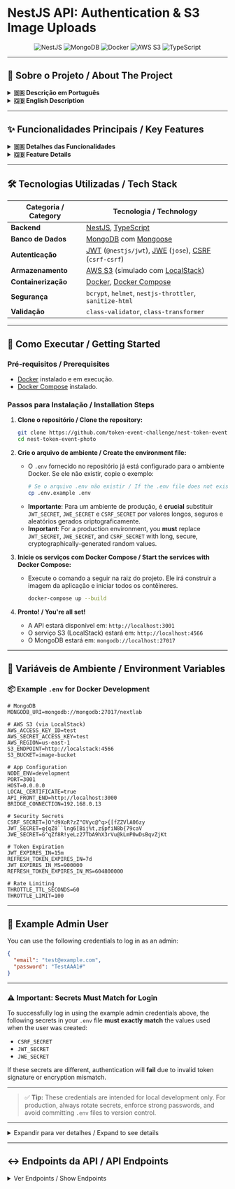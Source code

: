 # NestJS API: Authentication & S3 Image Uploads

<p align="center">
  <img src="https://img.shields.io/badge/nestjs-%23E0234E.svg?style=for-the-badge&logo=nestjs&logoColor=white" alt="NestJS">
  <img src="https://img.shields.io/badge/MongoDB-%2347A248.svg?style=for-the-badge&logo=mongodb&logoColor=white" alt="MongoDB">
  <img src="https://img.shields.io/badge/docker-%230db7ed.svg?style=for-the-badge&logo=docker&logoColor=white" alt="Docker">
  <img src="https://img.shields.io/badge/AWS S3-%23569A31.svg?style=for-the-badge&logo=amazon-s3&logoColor=white" alt="AWS S3">
  <img src="https://img.shields.io/badge/typescript-%23007ACC.svg?style=for-the-badge&logo=typescript&logoColor=white" alt="TypeScript">
</p>

---

## 📖 Sobre o Projeto / About The Project

<details>
<summary><strong>🇧🇷 Descrição em Português</strong></summary>
<br>
Este é um projeto backend robusto construído com <strong>NestJS</strong>, projetado para servir como uma base sólida e segura para aplicações modernas. A arquitetura implementa um sistema de autenticação de ponta a ponta com <strong>Access Tokens (JWT)</strong> e <strong>Refresh Tokens criptografados (JWE)</strong>, garantindo máxima segurança e uma excelente experiência de usuário através de rotação de tokens.

O projeto inclui um serviço desacoplado para upload e streaming de imagens para um bucket <strong>AWS S3</strong> (simulado localmente com <strong>LocalStack</strong>), com gerenciamento de metadados em um banco de dados <strong>MongoDB</strong>. Toda a infraestrutura (aplicação, banco de dados e serviços AWS) é orquestrada com <strong>Docker</strong> e <strong>Docker Compose</strong>, permitindo que o ambiente de desenvolvimento completo seja iniciado com um único comando.
</details>

<details>
<summary><strong>🇬🇧 English Description</strong></summary>
<br>
This is a robust backend project built with <strong>NestJS</strong>, designed to serve as a solid and secure foundation for modern applications. The architecture implements an end-to-end authentication system featuring <strong>Access Tokens (JWT)</strong> and <strong>encrypted Refresh Tokens (JWE)</strong>, ensuring maximum security and a great user experience through token rotation.

The project includes a decoupled service for uploading and streaming images to an <strong>AWS S3</strong> bucket (simulated locally with <strong>LocalStack</strong>), with metadata management in a <strong>MongoDB</strong> database. The entire infrastructure (application, database, and AWS services) is orchestrated with <strong>Docker</strong> and <strong>Docker Compose</strong>, allowing the complete development environment to be started with a single command.
</details>

---

## ✨ Funcionalidades Principais / Key Features

<details>
<summary><strong>🇧🇷 Detalhes das Funcionalidades</strong></summary>
<br>

-   #### **Autenticação e Autorização Avançadas**:
    -   **Access Tokens (JWT)**: Tokens de curta duração (`15m`) para autenticar requisições.
    -   **Refresh Tokens (JWE)**: Tokens de longa duração (`7d`) e criptografados (JSON Web Encryption) para proteger seu conteúdo, aumentando a segurança.
    -   **Armazenamento Seguro de Tokens**: Utiliza cookies `HttpOnly`, `Secure`, e `SameSite=Strict` para mitigar riscos de XSS.
    -   **Rotação de Tokens (Token Rotation)**: A cada requisição de `refresh`, o refresh token antigo é invalidado e um novo par de tokens é emitido, prevenindo o reuso de tokens roubados.
    -   **Logout Seguro no Servidor**: A invalidação do refresh token ocorre no banco de dados, garantindo que a sessão seja terminada de forma definitiva.
    -   **Controle de Acesso por Papel (RBAC)**: Proteção de rotas com o decorador `@Roles` e um `RolesGuard` customizado, permitindo permissões granulares (`admin`, `user`).
    -   **Hashing de Senhas**: Utiliza `bcrypt` para armazenar senhas de forma segura, prevenindo ataques de rainbow table.

-   #### **Gerenciamento de Imagens Desacoplado e Performático**:
    -   **Upload de Imagens (Base64)**: Endpoint simplificado que aceita imagens em formato base64.
    -   **Integração com AWS S3**: Armazena arquivos de forma desacoplada em um bucket S3 (simulado com **LocalStack**).
    -   **Recuperação de Imagens**: As imagens são lidas via fluxo e retornadas como strings codificadas em base64 usando a interface `Base64ImageResponse`. Essa abordagem minimiza o uso de memória do servidor, tornando-a ideal para lidar com arquivos grandes de forma eficiente.
    -   **Operações Resilientes**: Implementa lógica de retentativas para uploads e downloads do S3, lidando com falhas transitórias de rede ou serviço.

-   #### **Práticas de Segurança Robustas**:
    -   **Proteção contra CSRF**: Middleware (`CsrfMiddleware`) implementa o padrão *Double Submit Cookie* para proteger todas as rotas que alteram estado.
    -   **Sanitização de Inputs**: Um `SanitizeInputInterceptor` global remove tags HTML de todos os inputs do corpo da requisição para prevenir ataques de XSS e injeção de HTML.
    -   **Rate Limiting (Throttling)**: Protege a API contra ataques de força bruta e negação de serviço, limitando o número de requisições por IP.
    -   **Validação de Dados**: Garante a integridade e o formato dos dados de entrada com `class-validator` e DTOs, rejeitando payloads malformados.
    -   **Cabeçalhos de Segurança**: Utiliza `helmet` para configurar cabeçalhos HTTP seguros (CSP, X-Frame-Options, etc.).

</details>

<details>
<summary><strong>🇬🇧 Feature Details</strong></summary>
<br>

-   #### **Advanced Authentication & Authorization**:
    -   **JWT Access Tokens**: Short-lived tokens (`15m`) for authenticating requests.
    -   **JWE Refresh Tokens**: Long-lived (`7d`), encrypted (JSON Web Encryption) tokens to protect their content, enhancing security.
    -   **Secure Token Storage**: Uses `HttpOnly`, `Secure`, and `SameSite=Strict` cookies to mitigate XSS risks.
    -   **Token Rotation**: Upon each `refresh` request, the old refresh token is invalidated, and a new token pair is issued, preventing the reuse of stolen tokens.
    -   **Secure Server-Side Logout**: Invalidation of the refresh token occurs in the database, ensuring the session is terminated definitively.
    -   **Role-Based Access Control (RBAC)**: Protects routes using a custom `@Roles` decorator and a `RolesGuard`, allowing for granular permissions (`admin`, `user`).
    -   **Password Hashing**: Uses `bcrypt` to securely store passwords, preventing rainbow table attacks.

-   #### **Decoupled and Performant Image Management**:
    -   **Base64 Image Upload**: A simplified endpoint that accepts images in base64 format.
    -   **AWS S3 Integration**: Stores files in a decoupled manner in an S3 bucket (simulated with **LocalStack**).
    - **Image Retrieval**: Images are read via stream and returned as base64-encoded strings using the `Base64ImageResponse` interface. This approach minimizes server memory usage, making it ideal for handling large files efficiently.
    -   **Resilient Operations**: Implements retry logic for S3 uploads and downloads to handle transient network or service failures.

-   #### **Robust Security Practices**:
    -   **CSRF Protection**: A `CsrfMiddleware` implements the *Double Submit Cookie* pattern to protect all state-changing routes.
    -   **Input Sanitization**: A global `SanitizeInputInterceptor` strips HTML tags from all request body inputs to prevent XSS and HTML injection attacks.
    -   **Rate Limiting (Throttling)**: Protects the API against brute-force and denial-of-service attacks by limiting the number of requests per IP.
    -   **Data Validation**: Ensures the integrity and format of incoming data with `class-validator` and DTOs, rejecting malformed payloads.
    -   **Security Headers**: Uses `helmet` to configure secure HTTP headers (CSP, X-Frame-Options, etc.).

</details>

---

## 🛠️ Tecnologias Utilizadas / Tech Stack

| Categoria / Category | Tecnologia / Technology                                                                                                                              |
| -------------------- | ---------------------------------------------------------------------------------------------------------------------------------------------------- |
| **Backend**          | [NestJS](https://nestjs.com/), [TypeScript](https://www.typescriptlang.org/)                                                                          |
| **Banco de Dados**   | [MongoDB](https://www.mongodb.com/) com [Mongoose](https://mongoosejs.com/)                                                                            |
| **Autenticação**     | [JWT](https://jwt.io/) (`@nestjs/jwt`), [JWE](https://github.com/panva/jose) (`jose`), [CSRF](https://github.com/Psifi-Solutions/csrf-csrf) (`csrf-csrf`) |
| **Armazenamento**    | [AWS S3](https://aws.amazon.com/s3/) (simulado com [LocalStack](https://localstack.cloud/))                                                          |
| **Containerização**  | [Docker](https://www.docker.com/), [Docker Compose](https://docs.docker.com/compose/)                                                               |
| **Segurança**        | `bcrypt`, `helmet`, `nestjs-throttler`, `sanitize-html`                                                                                               |
| **Validação**        | `class-validator`, `class-transformer`                                                                                                               |

---

## 🚀 Como Executar / Getting Started

### Pré-requisitos / Prerequisites

-   [Docker](https://www.docker.com/get-started) instalado e em execução.
-   [Docker Compose](https://docs.docker.com/compose/install/) instalado.

### Passos para Instalação / Installation Steps

1.  **Clone o repositório / Clone the repository:**
    ```sh
    git clone https://github.com/token-event-challenge/nest-token-event-photo.git
    cd nest-token-event-photo
    ```

2.  **Crie o arquivo de ambiente / Create the environment file:**
    -   O `.env` fornecido no repositório já está configurado para o ambiente Docker. Se ele não existir, copie o exemplo:
        ```sh
        # Se o arquivo .env não existir / If the .env file does not exist
        cp .env.example .env
        ```
    -   **Importante**: Para um ambiente de produção, é **crucial** substituir `JWT_SECRET`, `JWE_SECRET` e `CSRF_SECRET` por valores longos, seguros e aleatórios gerados criptograficamente.
    -   **Important**: For a production environment, you **must** replace `JWT_SECRET`, `JWE_SECRET`, and `CSRF_SECRET` with long, secure, cryptographically-generated random values.

3.  **Inicie os serviços com Docker Compose / Start the services with Docker Compose:**
    -   Execute o comando a seguir na raiz do projeto. Ele irá construir a imagem da aplicação e iniciar todos os contêineres.
        ```sh
        docker-compose up --build
        ```

4.  **Pronto! / You're all set!**
    -   A API estará disponível em: `http://localhost:3001`
    -   O serviço S3 (LocalStack) estará em: `http://localhost:4566`
    -   O MongoDB estará em: `mongodb://localhost:27017`

---

## 🔑 Variáveis de Ambiente / Environment Variables

### 📦 Example `.env` for Docker Development

```env
# MongoDB
MONGODB_URI=mongodb://mongodb:27017/nextlab

# AWS S3 (via LocalStack)
AWS_ACCESS_KEY_ID=test
AWS_SECRET_ACCESS_KEY=test
AWS_REGION=us-east-1
S3_ENDPOINT=http://localstack:4566
S3_BUCKET=image-bucket

# App Configuration
NODE_ENV=development
PORT=3001
HOST=0.0.0.0
LOCAL_CERTIFICATE=true
API_FRONT_END=http://localhost:3000
BRIDGE_CONNECTION=192.168.0.13

# Security Secrets
CSRF_SECRET=]O"d9XoR?zZ"OVyc@^q>{[fZZVlA06zy
JWT_SECRET=g{qZ8``lng6[Bij%t,z$pfiN8b{79caV
JWE_SECRET=G^qZf8R!yeLz27TbA9hX3rVu@kLmP0wDsBqvZjKt

# Token Expiration
JWT_EXPIRES_IN=15m
REFRESH_TOKEN_EXPIRES_IN=7d
JWT_EXPIRES_IN_MS=900000
REFRESH_TOKEN_EXPIRES_IN_MS=604800000

# Rate Limiting
THROTTLE_TTL_SECONDS=60
THROTTLE_LIMIT=100
```

---

## 👤 Example Admin User

You can use the following credentials to log in as an admin:

```json
{
  "email": "test@example.com",
  "password": "TestAAA1#"
}
```

---

### ⚠️ Important: Secrets Must Match for Login

To successfully log in using the example admin credentials above, the following secrets in your 
`.env` file **must exactly match** the values used when the user was created:

- `CSRF_SECRET`
- `JWT_SECRET`
- `JWE_SECRET`

If these secrets are different, authentication will **fail** due to invalid token signature or encryption mismatch.

---

> ✅ **Tip:** These credentials are intended for local development only. For production, 
> always rotate secrets, enforce strong passwords, and avoid committing `.env` files to version control.

---

<details>
<summary>Expandir para ver detalhes / Expand to see details</summary>
<br>

| Variável / Variable             | Descrição / Description                                                                                             | Valor Padrão no `.env` / Default Value in `.env` |
| ------------------------------- | ------------------------------------------------------------------------------------------------------------------- | ------------------------------------------------ |
| `MONGODB_URI`                   | 🇧🇷 URI de conexão com o MongoDB. <br/> 🇬🇧 MongoDB connection URI.                                                   | `mongodb://mongodb:27017/nextlab`                |
| `JWT_SECRET`                    | **🇧🇷 (CRÍTICO)** Segredo para assinar tokens JWT. <br/> **🇬🇧 (CRITICAL)** Secret for signing JWTs.                     | `(A long random hex string)`                     |
| `JWE_SECRET`                    | **🇧🇷 (CRÍTICO)** Segredo para criptografar tokens JWE. <br/> **🇬🇧 (CRITICAL)** Secret for encrypting JWEs.            | `test145820`                                     |
| `CSRF_SECRET`                   | **🇧🇷 (CRÍTICO)** Segredo para proteção CSRF. <br/> **🇬🇧 (CRITICAL)** Secret for CSRF protection.                       | `test14582082`                                   |
| `JWT_EXPIRES_IN`                | 🇧🇷 Tempo de expiração do Access Token (formato `ms`). <br/> 🇬🇧 Access Token expiration time (`ms` format).           | `15m`                                            |
| `REFRESH_TOKEN_EXPIRES_IN`      | 🇧🇷 Tempo de expiração do Refresh Token (formato `ms`). <br/> 🇬🇧 Refresh Token expiration time (`ms` format).        | `7d`                                             |
| `JWT_EXPIRES_IN_MS`             | 🇧🇷 Expiração do Access Token em milissegundos. <br/> 🇬🇧 Access Token expiration in milliseconds.                     | `900000`                                         |
| `REFRESH_TOKEN_EXPIRES_IN_MS`   | 🇧🇷 Expiração do Refresh Token em milissegundos. <br/> 🇬🇧 Refresh Token expiration in milliseconds.                   | `604800000`                                      |
| `S3_ENDPOINT`                   | 🇧🇷 Endpoint do serviço S3 (LocalStack). <br/> 🇬🇧 S3 service endpoint (LocalStack).                                   | `http://localstack:4566`                         |
| `S3_BUCKET`                     | 🇧🇷 Nome do bucket S3 para armazenar imagens. <br/> 🇬🇧 Name of the S3 bucket to store images.                           | `image-bucket`                                   |
| `PORT`                          | 🇧🇷 Porta onde a aplicação NestJS irá rodar. <br/> 🇬🇧 Port on which the NestJS application will run.                 | `3001`                                           |
| `API_FRONT_END`                 | 🇧🇷 URL do front-end para configuração de CORS. <br/> 🇬🇧 Front-end URL for CORS configuration.                         | `http://localhost:3000`                          |

</details>

---

## ↔️ Endpoints da API / API Endpoints

<details>
<summary>Ver Endpoints / Show Endpoints</summary>
<br>

### Autenticação / Authentication (`/auth`)

| Método / Method | Rota / Route     | Descrição / Description                                                                                                    | Proteção / Protection               |
| :-------------- | :--------------- | :------------------------------------------------------------------------------------------------------------------------- | :---------------------------------- |
| `POST`          | `/register`      | 🇧🇷 Registra um novo usuário. <br/> 🇬🇧 Registers a new user.                                                                  | CSRF                                |
| `POST`          | `/login`         | 🇧🇷 Autentica um usuário e retorna tokens. <br/> 🇬🇧 Authenticates a user and returns tokens.                                     | CSRF                                |
| `POST`          | `/refresh`       | 🇧🇷 Gera novos tokens usando o refresh token do cookie. <br/> 🇬🇧 Issues new tokens using the refresh token from the cookie.        | CSRF                                |
| `POST`          | `/logout`        | 🇧🇷 Desloga o usuário invalidando o refresh token. <br/> 🇬🇧 Logs out the user by invalidating the refresh token.                  | CSRF                                |
| `POST`          | `/password`      | 🇧🇷 Atualiza a senha do usuário autenticado. <br/> 🇬🇧 Updates the authenticated user's password.                                  | CSRF + JWT (User/Admin)             |
| `GET`           | `/admin`         | 🇧🇷 Rota de exemplo para acesso de administrador. <br/> 🇬🇧 Example route for administrator-only access.                             | JWT (Admin Only)                    |

### Imagem / Image (`/image`)

| Método / Method | Rota / Route          | Descrição / Description                                                                                                | Proteção / Protection |
| :-------------- | :-------------------- | :--------------------------------------------------------------------------------------------------------------------- | :-------------------- |
| `POST`          | `/image`              | 🇧🇷 Salva uma imagem (base64) no S3. <br/> 🇬🇧 Saves an image (base64) to S3.                                              | Público / Public     |
| `GET`           | `/image/qr/:qrCodeId` | 🇧🇷 Recupera uma imagem pelo seu `qrCodeId` como um (base64: string;) <br/> 🇬🇧 Retrieves an image by its `qrCodeId` as a (base64: string;).      | Público / Public      |

</details>
